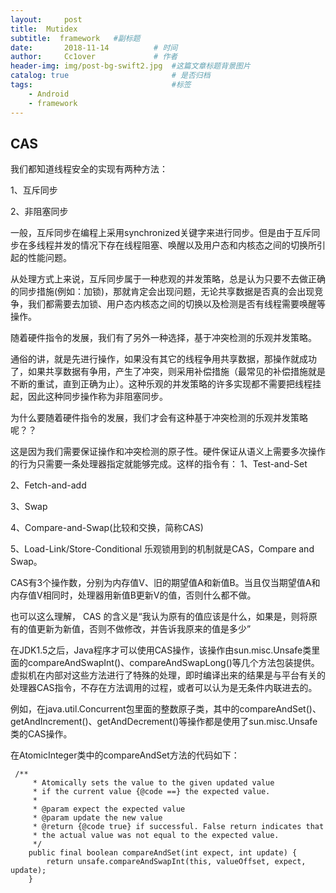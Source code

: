 ```yaml
---
layout:     post   				    
title:  Mutidex				 
subtitle:  framework   #副标题
date:       2018-11-14		   	# 时间
author:     Cc1over				# 作者
header-img: img/post-bg-swift2.jpg 	#这篇文章标题背景图片
catalog: true 						# 是否归档
tags:								#标签
    - Android
    - framework
---
```

## CAS
我们都知道线程安全的实现有两种方法：

1、互斥同步

2、非阻塞同步

一般，互斥同步在编程上采用synchronized关键字来进行同步。但是由于互斥同步在多线程并发的情况下存在线程阻塞、唤醒以及用户态和内核态之间的切换所引起的性能问题。

从处理方式上来说，互斥同步属于一种悲观的并发策略，总是认为只要不去做正确的同步措施(例如：加锁)，那就肯定会出现问题，无论共享数据是否真的会出现竞争，我们都需要去加锁、用户态内核态之间的切换以及检测是否有线程需要唤醒等操作。

随着硬件指令的发展，我们有了另外一种选择，基于冲突检测的乐观并发策略。

通俗的讲，就是先进行操作，如果没有其它的线程争用共享数据，那操作就成功了，如果共享数据有争用，产生了冲突，则采用补偿措施（最常见的补偿措施就是不断的重试，直到正确为止）。这种乐观的并发策略的许多实现都不需要把线程挂起，因此这种同步操作称为非阻塞同步。

为什么要随着硬件指令的发展，我们才会有这种基于冲突检测的乐观并发策略呢？？

这是因为我们需要保证操作和冲突检测的原子性。硬件保证从语义上需要多次操作的行为只需要一条处理器指定就能够完成。这样的指令有：
1、Test-and-Set

2、Fetch-and-add

3、Swap

4、Compare-and-Swap(比较和交换，简称CAS)

5、Load-Link/Store-Conditional
乐观锁用到的机制就是CAS，Compare and Swap。

CAS有3个操作数，分别为内存值V、旧的期望值A和新值B。当且仅当期望值A和内存值V相同时，处理器用新值B更新V的值，否则什么都不做。

也可以这么理解， 
CAS 的含义是“我认为原有的值应该是什么，如果是，则将原有的值更新为新值，否则不做修改，并告诉我原来的值是多少”

在JDK1.5之后，Java程序才可以使用CAS操作，该操作由sun.misc.Unsafe类里面的compareAndSwapInt()、compareAndSwapLong()等几个方法包装提供。虚拟机在内部对这些方法进行了特殊的处理，即时编译出来的结果是与平台有关的处理器CAS指令，不存在方法调用的过程，或者可以认为是无条件内联进去的。

例如，在java.util.Concurrent包里面的整数原子类，其中的compareAndSet()、getAndIncrement()、getAndDecrement()等操作都是使用了sun.misc.Unsafe类的CAS操作。

在AtomicInteger类中的compareAndSet方法的代码如下：
~~~
 /**
     * Atomically sets the value to the given updated value
     * if the current value {@code ==} the expected value.
     *
     * @param expect the expected value
     * @param update the new value
     * @return {@code true} if successful. False return indicates that
     * the actual value was not equal to the expected value.
     */
    public final boolean compareAndSet(int expect, int update) {
        return unsafe.compareAndSwapInt(this, valueOffset, expect, update);
    }
~~~
